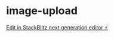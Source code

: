 # image-upload

[Edit in StackBlitz next generation editor ⚡️](https://stackblitz.com/~/github.com/phabdev/image-upload)